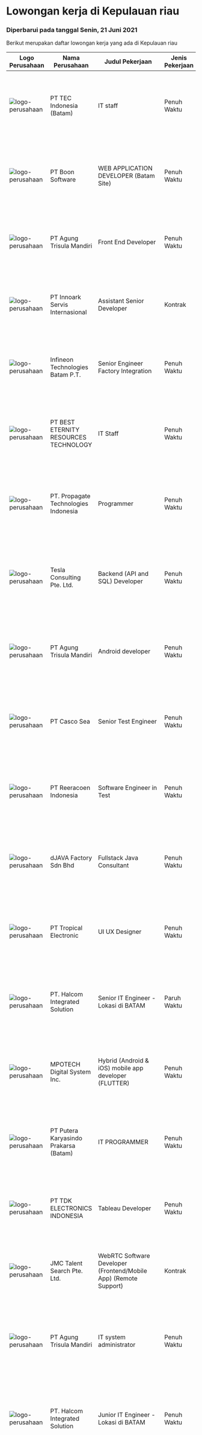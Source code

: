 
  # Lowongan kerja di Kepulauan riau

  ### Diperbarui pada tanggal Senin, 21 Juni 2021

  Berikut merupakan daftar lowongan kerja yang ada di Kepulauan riau

  |Logo Perusahaan | Nama Perusahaan | Judul Pekerjaan | Jenis Pekerjaan | Gaji Pekerjaan | Lokasi | Deskripsi | Tanggal diunggah | Pranala |
  | -------------- | --------------- | --------------- | --------- | --------- | -------------- | ------- | ----------- | ----------- |
  |![logo-perusahaan](https://image-service-cdn.seek.com.au/e5fa2b81daae9047d0ab4f6ef4822f50e1c8f8bd/ee4dce1061f3f616224767ad58cb2fc751b8d2dc)|PT TEC Indonesia (Batam)|IT staff|Penuh Waktu|---|Batam|University Degree or Diploma in Computer Science, Information Systems. Good technical competence in C#.NET, Javascripts, HTML, MS SQL / Oracle...|Minggu, 20 Juni 2021|https://www.jobstreet.co.id/id/job/it-staff-3560947?token=0~f1dad5ff-3604-4db1-a78f-67ebd0e85124&sectionRank=1&jobId=jobstreet-id-job-3560947|
|![logo-perusahaan](https://image-service-cdn.seek.com.au/764f0e7fec95113c5d74c92819fbface2d5b2776/ee4dce1061f3f616224767ad58cb2fc751b8d2dc)|PT Boon Software|WEB APPLICATION DEVELOPER (Batam Site)|Penuh Waktu|---|Batam|Requirements: Good spoken and written English. Excellent health, Self-confidence, strong communication skills,  and commitment. Knowledge / experience...|Minggu, 20 Juni 2021|https://www.jobstreet.co.id/id/job/web-application-developer-batam-site-3554370?token=0~f1dad5ff-3604-4db1-a78f-67ebd0e85124&sectionRank=2&jobId=jobstreet-id-job-3554370|
|![logo-perusahaan](https://image-service-cdn.seek.com.au/6306e67940498d3926db1dc3b6d5982a669ee958/ee4dce1061f3f616224767ad58cb2fc751b8d2dc)|PT Agung Trisula Mandiri|Front End Developer|Penuh Waktu|Rp. 7.000.000-Rp. 9.800.000|Batam|Responsibilities Use markup languages like HTML to create user-friendly web pages Maintain and improve website Optimize applications for maximum speed...|Jumat, 18 Juni 2021|https://www.jobstreet.co.id/id/job/front-end-developer-3546011?token=0~f1dad5ff-3604-4db1-a78f-67ebd0e85124&sectionRank=3&jobId=jobstreet-id-job-3546011|
|![logo-perusahaan](https://image-service-cdn.seek.com.au/03d5b2909306d41d8d881d2ac7cfb4a0d8a47045/ee4dce1061f3f616224767ad58cb2fc751b8d2dc)|PT Innoark Servis Internasional|Assistant Senior Developer|Kontrak|---|Batam|Responsibilities: Working on project-based requirements Providing solution for issues Providing idea to maintain and improve current working system Be...|Sabtu, 19 Juni 2021|https://www.jobstreet.co.id/id/job/assistant-senior-developer-3546908?token=0~f1dad5ff-3604-4db1-a78f-67ebd0e85124&sectionRank=4&jobId=jobstreet-id-job-3546908|
|![logo-perusahaan](https://image-service-cdn.seek.com.au/826dac9b4a28655c2e0b43abeb64a0726cc8961c/ee4dce1061f3f616224767ad58cb2fc751b8d2dc)|Infineon Technologies Batam P.T.|Senior Engineer Factory Integration|Penuh Waktu|---|Batam|Part of your life. Part of tomorrow.We make life easier, safer and greener - with technology that achieves more, consumes less and is accessible to...|Selasa, 15 Juni 2021|https://www.jobstreet.co.id/id/job/senior-engineer-factory-integration-8607935/origin/sg?token=0~f1dad5ff-3604-4db1-a78f-67ebd0e85124&sectionRank=5&jobId=jobstreet-sg-job-8607935|
|![logo-perusahaan](https://image-service-cdn.seek.com.au/b45312957d23b9f99f1f1652db79777d69a2e634/ee4dce1061f3f616224767ad58cb2fc751b8d2dc)|PT BEST ETERNITY RESOURCES TECHNOLOGY|IT Staff|Penuh Waktu|---|Batam|Requirement : 1. Networking Skill ( Wireless, TCP/IP, OSI Layers, Ethernet, Cabling, POE ).2. Troubleshooting ( Reinstall OS, Networking, Printer ).3....|Sabtu, 12 Juni 2021|https://www.jobstreet.co.id/id/job/it-staff-3554751?token=0~f1dad5ff-3604-4db1-a78f-67ebd0e85124&sectionRank=6&jobId=jobstreet-id-job-3554751|
|![logo-perusahaan](https://us.123rf.com/450wm/pavelstasevich/pavelstasevich1811/pavelstasevich181101027/112815900-stock-vector-no-image-available-icon-flat-vector.jpg?ver=6)|PT. Propagate Technologies Indonesia|Programmer|Penuh Waktu|---|Batam|Candidate must possess at least Bachelor's Degree in Computer Science/Information Technology or equivalent. At least 2 Year(s) of working experience...|Jumat, 11 Juni 2021|https://www.jobstreet.co.id/id/job/programmer-3539395?token=0~f1dad5ff-3604-4db1-a78f-67ebd0e85124&sectionRank=7&jobId=jobstreet-id-job-3539395|
|![logo-perusahaan](https://image-service-cdn.seek.com.au/1486ae03402671a3be1eda1ea916b5c2a7299e00/ee4dce1061f3f616224767ad58cb2fc751b8d2dc)|Tesla Consulting Pte. Ltd.|Backend (API and SQL) Developer|Penuh Waktu|---|Singapura|Basic Requirements: Candidate must possess at least a Bachelor's Degree/Post-Graduate Diploma/Professional Degree in Computer Engineering or Computer...|Minggu, 20 Juni 2021|https://www.jobstreet.co.id/id/job/backend-api-and-sql-developer-8600145/origin/sg?token=0~f1dad5ff-3604-4db1-a78f-67ebd0e85124&sectionRank=8&jobId=jobstreet-sg-job-8600145|
|![logo-perusahaan](https://image-service-cdn.seek.com.au/6306e67940498d3926db1dc3b6d5982a669ee958/ee4dce1061f3f616224767ad58cb2fc751b8d2dc)|PT Agung Trisula Mandiri|Android developer|Penuh Waktu|Rp. 7.000.000-Rp. 9.000.000|Batam|What we look for in a candidate:• Good understanding of programming language fundamentals and concepts• Solid understanding of object oriented...|Jumat, 11 Juni 2021|https://www.jobstreet.co.id/id/job/android-developer-3539340?token=0~f1dad5ff-3604-4db1-a78f-67ebd0e85124&sectionRank=9&jobId=jobstreet-id-job-3539340|
|![logo-perusahaan](https://image-service-cdn.seek.com.au/8b5701165dfc59c0081e6f6dfd853b541f2850a0/ee4dce1061f3f616224767ad58cb2fc751b8d2dc)|PT Casco Sea|Senior Test Engineer|Penuh Waktu|Rp. 30.000.000-Rp. 31.000.000|Batam|Diploma or Bachelor degree in electrical/electronic engineering or related field. Minimum of 3 years of experience in Automotive or PCBA background or...|Senin, 14 Juni 2021|https://www.jobstreet.co.id/id/job/senior-test-engineer-3555570?token=0~f1dad5ff-3604-4db1-a78f-67ebd0e85124&sectionRank=10&jobId=jobstreet-id-job-3555570|
|![logo-perusahaan](https://image-service-cdn.seek.com.au/937201ecb5f79152c7101de1a55ef90302a01e10/ee4dce1061f3f616224767ad58cb2fc751b8d2dc)|PT Reeracoen Indonesia|Software Engineer in Test|Penuh Waktu|Rp. 10.000.000-Rp. 11.000.000|Batam|SOFTWARE ENGINEER IN TEST (BATAM) [49636] COMPANY CATEGORY: IT JOB SUMMARY: Develop complex End to End testing solutions with integration in CI/CD...|Kamis, 10 Juni 2021|https://www.jobstreet.co.id/id/job/software-engineer-in-test-3553446?token=0~f1dad5ff-3604-4db1-a78f-67ebd0e85124&sectionRank=11&jobId=jobstreet-id-job-3553446|
|![logo-perusahaan](https://us.123rf.com/450wm/pavelstasevich/pavelstasevich1811/pavelstasevich181101027/112815900-stock-vector-no-image-available-icon-flat-vector.jpg?ver=6)|dJAVA Factory Sdn Bhd|Fullstack Java Consultant|Penuh Waktu|Rp. 6.000-Rp. 12.000|null|Candidate must possess at least a Bachelor's Degree, Post Graduate Diploma, Professional Degree, Computer Science/Information Technology or...|Senin, 14 Juni 2021|https://www.jobstreet.co.id/id/job/fullstack-java-consultant-4561893/origin/my?token=0~f1dad5ff-3604-4db1-a78f-67ebd0e85124&sectionRank=12&jobId=jobstreet-my-job-4561893|
|![logo-perusahaan](https://image-service-cdn.seek.com.au/d880fc53466352eb90be1440c8db42c8eab3b5ce/ee4dce1061f3f616224767ad58cb2fc751b8d2dc)|PT Tropical Electronic|UI UX Designer|Penuh Waktu|---|Batam|Fast growing foreign company looking for talented UI/UX designer. Candidate must have understanding with user design principles, web standard and...|Selasa, 08 Juni 2021|https://www.jobstreet.co.id/id/job/ui-ux-designer-3549630?token=0~f1dad5ff-3604-4db1-a78f-67ebd0e85124&sectionRank=13&jobId=jobstreet-id-job-3549630|
|![logo-perusahaan](https://image-service-cdn.seek.com.au/b5d29ae9acb1eed0f1e7b6c036762ab8a10c3caa/ee4dce1061f3f616224767ad58cb2fc751b8d2dc)|PT. Halcom Integrated Solution|Senior IT Engineer - Lokasi di BATAM|Paruh Waktu|---|Batam|Kualifikasi: Pendidikan D3/S1 Jurusan IT Usia maksimal 35 tahun Pengalaman minimal 3 tahun di bidang IT (disposisi di bidang yang sama menjadi nilai...|Minggu, 06 Juni 2021|https://www.jobstreet.co.id/id/job/senior-it-engineer-lokasi-di-batam-3541341?token=0~f1dad5ff-3604-4db1-a78f-67ebd0e85124&sectionRank=14&jobId=jobstreet-id-job-3541341|
|![logo-perusahaan](https://image-service-cdn.seek.com.au/a0423d0b3836bfe351990430321e4948e31792d9/ee4dce1061f3f616224767ad58cb2fc751b8d2dc)|MPOTECH Digital System Inc.|Hybrid (Android & iOS) mobile app developer (FLUTTER)|Penuh Waktu|Rp. 15.000.000-Rp. 25.000.000|null|Candidate must possess at least Bachelor's/College Degree in Computer Science/Information Technology or equivalent. At least 1 Year(s) of working...|Jumat, 11 Juni 2021|https://www.jobstreet.co.id/id/job/hybrid-android-ios-mobile-app-developer-flutter-11051065/origin/ph?token=0~f1dad5ff-3604-4db1-a78f-67ebd0e85124&sectionRank=15&jobId=jobstreet-ph-job-11051065|
|![logo-perusahaan](https://image-service-cdn.seek.com.au/e11dfcb20de27928c0b5885145040da0e1be4ebb/ee4dce1061f3f616224767ad58cb2fc751b8d2dc)|PT Putera Karyasindo Prakarsa (Batam)|IT PROGRAMMER|Penuh Waktu|---|Batam|Qualifications : Candidate must possess at least Bachelor's Degree in Computer Science/Information Technology or equivalent. At least 2 Years of...|Rabu, 02 Juni 2021|https://www.jobstreet.co.id/id/job/it-programmer-3536571?token=0~f1dad5ff-3604-4db1-a78f-67ebd0e85124&sectionRank=16&jobId=jobstreet-id-job-3536571|
|![logo-perusahaan](https://image-service-cdn.seek.com.au/abf296bd91f8d6875073b1d919f8980bdd50bf3a/ee4dce1061f3f616224767ad58cb2fc751b8d2dc)|PT TDK ELECTRONICS INDONESIA|Tableau Developer|Penuh Waktu|---|Batam|Creating visualizations for the data extracted with the help of Tableau Identifying patterns and meaningful insights from data by analyzing it...|Rabu, 02 Juni 2021|https://www.jobstreet.co.id/id/job/tableau-developer-3543999?token=0~f1dad5ff-3604-4db1-a78f-67ebd0e85124&sectionRank=17&jobId=jobstreet-id-job-3543999|
|![logo-perusahaan](https://image-service-cdn.seek.com.au/4efda45418016a677898361ed4ee07cb99aedbae/ee4dce1061f3f616224767ad58cb2fc751b8d2dc)|JMC Talent Search Pte. Ltd.|WebRTC Software Developer (Frontend/Mobile App) (Remote Support)|Kontrak|Rp. 3.500-Rp. 4.500|null|Our Industry is Software Development House seeking for Software Developers to join our dynamic Programmer Team in Malaysia (Remote...|Selasa, 08 Juni 2021|https://www.jobstreet.co.id/id/job/webrtc-software-developer-frontend-mobile-app-remote-support-8591186/origin/sg?token=0~f1dad5ff-3604-4db1-a78f-67ebd0e85124&sectionRank=18&jobId=jobstreet-sg-job-8591186|
|![logo-perusahaan](https://image-service-cdn.seek.com.au/6306e67940498d3926db1dc3b6d5982a669ee958/ee4dce1061f3f616224767ad58cb2fc751b8d2dc)|PT Agung Trisula Mandiri|IT system administrator|Penuh Waktu|Rp. 8.000.000-Rp. 12.000.000|Batam|Responsibilities• Manage the provisioning, installation, and configuration of Linux servers and Windows Servers• Configuration and maintenance of web...|Kamis, 27 Mei 2021|https://www.jobstreet.co.id/id/job/it-system-administrator-3539363?token=0~f1dad5ff-3604-4db1-a78f-67ebd0e85124&sectionRank=19&jobId=jobstreet-id-job-3539363|
|![logo-perusahaan](https://image-service-cdn.seek.com.au/b5d29ae9acb1eed0f1e7b6c036762ab8a10c3caa/ee4dce1061f3f616224767ad58cb2fc751b8d2dc)|PT. Halcom Integrated Solution|Junior IT Engineer - Lokasi di BATAM|Penuh Waktu|---|Batam|Tanggung Jawab : Melakukan implementasi project-based (Network / Server ) di customer Mengidentifikasi masalah teknis di customer dan pemecahannya...|Jumat, 28 Mei 2021|https://www.jobstreet.co.id/id/job/junior-it-engineer-lokasi-di-batam-3541358?token=0~f1dad5ff-3604-4db1-a78f-67ebd0e85124&sectionRank=20&jobId=jobstreet-id-job-3541358|
|![logo-perusahaan](https://image-service-cdn.seek.com.au/d0548541c2eccc72d5cd1c8c0306164380cc9d77/ee4dce1061f3f616224767ad58cb2fc751b8d2dc)|Ipsos Sdn Bhd|Survey Programmer (IIS APAC)|Penuh Waktu|---|null|ENVIRONMENT Ipsos is one of the largest global market research company with offices in 86 countries and insightful expertise across many research...|Selasa, 01 Juni 2021|https://www.jobstreet.co.id/id/job/survey-programmer-iis-apac-4580342/origin/my?token=0~f1dad5ff-3604-4db1-a78f-67ebd0e85124&sectionRank=21&jobId=jobstreet-my-job-4580342|
|![logo-perusahaan](https://image-service-cdn.seek.com.au/6306e67940498d3926db1dc3b6d5982a669ee958/ee4dce1061f3f616224767ad58cb2fc751b8d2dc)|PT Agung Trisula Mandiri|Database administrator|Penuh Waktu|Rp. 6.000.000-Rp. 8.000.000|Batam|Requirement : At least 2 years of experience as a database engineer Strong proficiency in Postgre, MySQL, and Couchbase (Experience with Couchbase...|Selasa, 25 Mei 2021|https://www.jobstreet.co.id/id/job/database-administrator-3538523?token=0~f1dad5ff-3604-4db1-a78f-67ebd0e85124&sectionRank=22&jobId=jobstreet-id-job-3538523|
|![logo-perusahaan](https://image-service-cdn.seek.com.au/becfd5b392881eb545eced12cf9488819e98ca7e/ee4dce1061f3f616224767ad58cb2fc751b8d2dc)|HT Tyrehub Sdn Bhd|Software Engineer (Remote)|Penuh Waktu|Rp. 3.500-Rp. 7.000|null|HT Group is a leading distributor of automotive products and one of the largest tyre distribution companies in Malaysia. We operate a series of online...|Selasa, 01 Juni 2021|https://www.jobstreet.co.id/id/job/software-engineer-remote-4579883/origin/my?token=0~f1dad5ff-3604-4db1-a78f-67ebd0e85124&sectionRank=23&jobId=jobstreet-my-job-4579883|
|![logo-perusahaan](https://image-service-cdn.seek.com.au/a0423d0b3836bfe351990430321e4948e31792d9/ee4dce1061f3f616224767ad58cb2fc751b8d2dc)|MPOTECH Digital System Inc.|PHP Programmer (Codeigniter/Laravel)|Penuh Waktu|Rp. 12.000.000-Rp. 24.000.000|null|JOB REQUIREMENTS: - Candidate must possess at least Bachelor's/College Degree in Computer Science/Information Technology or equivalent.- Required...|Kamis, 27 Mei 2021|https://www.jobstreet.co.id/id/job/php-programmer-codeigniter-laravel-11051040/origin/ph?token=0~f1dad5ff-3604-4db1-a78f-67ebd0e85124&sectionRank=24&jobId=jobstreet-ph-job-11051040|


  [Kembali ke daftar lowongan kerja 🔙](../README.md#daftar-lowongan-kerja)
  